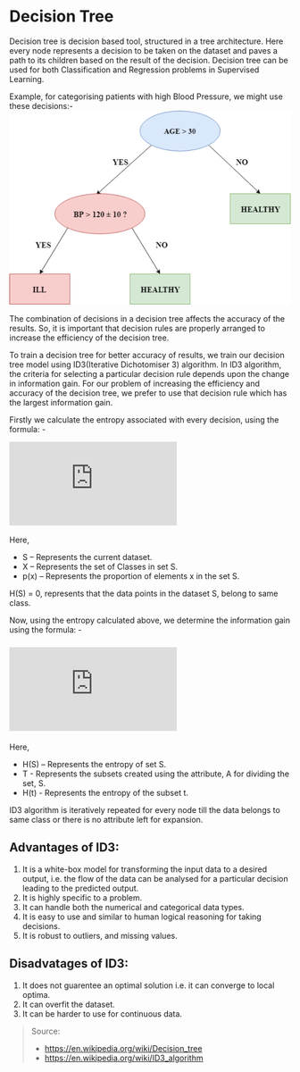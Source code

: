 # Decision Tree

Decision tree is decision based tool, structured in a tree architecture. Here every node represents a decision to be taken on the dataset and paves a path to its children based on the result of the decision. Decision tree can be used for both Classification and Regression problems in Supervised Learning.

Example, for categorising patients with high Blood Pressure, we might use these decisions:-
![High BP Decision Tree](https://github.com/Snorlexing/Machine-Learning-Basics/blob/master/Decision%20Tree/HIGH%20BP%20DECISION%20TREE.png)

The combination of decisions in a decision tree affects the accuracy of the results. So, it is important that decision rules are properly arranged to increase the efficiency of the decision tree.

To train a decision tree for better accuracy of results, we train our decision tree model using ID3(Iterative Dichotomiser 3) algorithm. In ID3 algorithm, the criteria for selecting a particular decision rule depends upon the change in information gain. For our problem of increasing the efficiency and accuracy of the decision tree, we prefer to use that decision rule which has the largest information gain.

Firstly we calculate the entropy associated with every decision, using the formula: -

![entropy](https://latex.codecogs.com/gif.latex?%7BH%28S%29%3D%5Csum%20_%7Bx%5Cin%20X%7D%7B-p%28x%29%5Clog%20_%7B2%7Dp%28x%29%7D%7D)

Here,
  * S – Represents the current dataset.
  * X – Represents the set of Classes in set S.
  * p(x) – Represents the proportion of elements x in the set S.

H(S) = 0, represents that the data points in the dataset S, belong to same class.
  
Now, using the entropy calculated above, we determine the information gain using the formula: - 
### ![infogain](https://latex.codecogs.com/gif.latex?IG%28S%2CA%29%3D%5Cmathrm%20%7BH%7D%20%7B%28S%29%7D-%5Csum%20_%7Bt%5Cin%20T%7Dp%28t%29%5Cmathrm%20%7BH%7D%20%7B%28t%29%7D%3D%5Cmathrm%20%7BH%7D%20%7B%28S%29%7D-%5Cmathrm%20%7BH%7D%20%7B%28S%7CA%29%7D)

Here,
  * H(S) – Represents the entropy of set S.
  * T - Represents the subsets created using the attribute, A for dividing the set, S.
  * H(t) - Represents the entropy of the subset t.

ID3 algorithm is iteratively repeated for every node till the data belongs to same class or there is no attribute left for expansion.

## Advantages of ID3:
  1. It is a white-box model for transforming the input data to a desired output, i.e. the flow of the data can be analysed for a             particular decision leading to the predicted output.
  2. It is highly specific to a problem.
  3. It can handle both the numerical and categorical data types.
  4. It is easy to use and similar to human logical reasoning for taking decisions.
  5. It is robust to outliers, and missing values.

## Disadvatages of ID3:
  1. It does not guarentee an optimal solution i.e. it can converge to local optima.
  2. It can overfit the dataset.
  3. It can be harder to use for continuous data.

> Source: 
> * https://en.wikipedia.org/wiki/Decision_tree
> * https://en.wikipedia.org/wiki/ID3_algorithm

